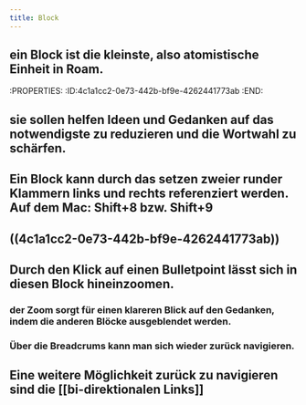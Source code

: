 ```yaml
---
title: Block
---
```


## ein Block ist die kleinste, also atomistische Einheit in Roam. 
:PROPERTIES:
:ID:4c1a1cc2-0e73-442b-bf9e-4262441773ab
:END:

## sie sollen helfen Ideen und Gedanken auf das notwendigste zu reduzieren und  die Wortwahl zu schärfen. 

## Ein Block kann durch das setzen zweier runder Klammern links und rechts referenziert werden. Auf dem Mac: Shift+8 bzw. Shift+9

## ((4c1a1cc2-0e73-442b-bf9e-4262441773ab))

## Durch den Klick auf einen Bulletpoint lässt sich in diesen Block hineinzoomen.
### der Zoom sorgt für einen klareren Blick auf den Gedanken, indem die anderen Blöcke ausgeblendet werden. 

### Über die Breadcrums kann man sich wieder zurück navigieren.

## Eine weitere Möglichkeit zurück zu navigieren sind die [[bi-direktionalen Links]]

## 
